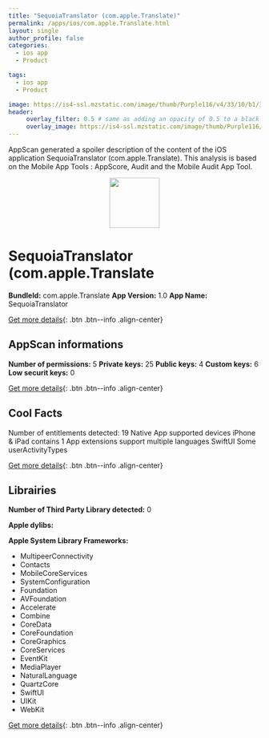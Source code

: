 ```yaml
---
title: "SequoiaTranslator (com.apple.Translate)"
permalink: /apps/ios/com.apple.Translate.html
layout: single
author_profile: false
categories: 
  - ios app 
  - Product 

tags: 
  - ios app 
  - Product 

image: https://is4-ssl.mzstatic.com/image/thumb/Purple116/v4/33/10/b1/3310b137-ec19-8744-42a3-9729c6af0791/AppIcon-1x_U007emarketing-0-7-0-85-220.png/512x512bb.jpg
header: 
     overlay_filter: 0.5 # same as adding an opacity of 0.5 to a black background
     overlay_image: https://is4-ssl.mzstatic.com/image/thumb/Purple116/v4/33/10/b1/3310b137-ec19-8744-42a3-9729c6af0791/AppIcon-1x_U007emarketing-0-7-0-85-220.png/512x512bb.jpg
---
```

AppScan generated a spoiler description of the content of the iOS application SequoiaTranslator (com.apple.Translate). This analysis is based on the Mobile App Tools : AppScore, Audit and the Mobile Audit App Tool.

  
  
<div style="text-align: center;"><img src="https://is4-ssl.mzstatic.com/image/thumb/Purple116/v4/33/10/b1/3310b137-ec19-8744-42a3-9729c6af0791/AppIcon-1x_U007emarketing-0-7-0-85-220.png/512x512bb.jpg" width="100" height="100"></div>  
  
# SequoiaTranslator (com.apple.Translate

**BundleId:** com.apple.Translate
**App Version:** 1.0
**App Name:** SequoiaTranslator


[Get more details](/pricing.html){: .btn .btn--info .align-center}  
  
## AppScan informations 

**Number of permissions:** 5
**Private keys:** 25
**Public keys:** 4
**Custom keys:** 6
**Low securit keys:** 0
  
[Get more details](/pricing.html){: .btn .btn--info .align-center}

## Cool Facts

Number of entitlements detected: 19
Native App
supported devices iPhone & iPad
contains 1 App extensions
support multiple languages
SwiftUI
Some userActivityTypes
  
[Get more details](/pricing.html){: .btn .btn--info .align-center}

## Librairies 
**Number of Third Party Library detected:** 0

**Apple dylibs:**


**Apple System Library Frameworks:**
- MultipeerConnectivity
- Contacts
- MobileCoreServices
- SystemConfiguration
- Foundation
- AVFoundation
- Accelerate
- Combine
- CoreData
- CoreFoundation
- CoreGraphics
- CoreServices
- EventKit
- MediaPlayer
- NaturalLanguage
- QuartzCore
- SwiftUI
- UIKit
- WebKit


  
[Get more details](/pricing.html){: .btn .btn--info .align-center}

